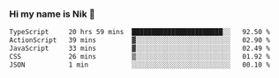 ### Hi my name is Nik 👋

<!--
**NikDoe/NikDoe** is a ✨ _special_ ✨ repository because its `README.md` (this file) appears on your GitHub profile.

Here are some ideas to get you started:

- 🔭 I’m currently working on ...
- 🌱 I’m currently learning ...
- 👯 I’m looking to collaborate on ...
- 🤔 I’m looking for help with ...
- 💬 Ask me about ...
- 📫 How to reach me: ...
- 😄 Pronouns: ...
- ⚡ Fun fact: ...
-->

<!--START_SECTION:waka-->

```txt
TypeScript     20 hrs 59 mins  ███████████████████████░░   92.50 %
ActionScript   39 mins         ▓░░░░░░░░░░░░░░░░░░░░░░░░   02.90 %
JavaScript     33 mins         ▓░░░░░░░░░░░░░░░░░░░░░░░░   02.49 %
CSS            26 mins         ▒░░░░░░░░░░░░░░░░░░░░░░░░   01.92 %
JSON           1 min           ░░░░░░░░░░░░░░░░░░░░░░░░░   00.10 %
```

<!--END_SECTION:waka-->
